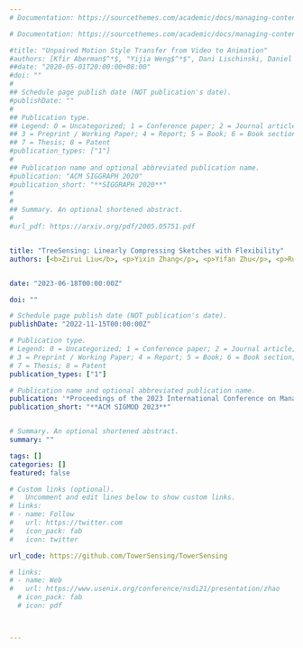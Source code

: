 ```yaml
---
# Documentation: https://sourcethemes.com/academic/docs/managing-content/

# Documentation: https://sourcethemes.com/academic/docs/managing-content/

#title: "Unpaired Motion Style Transfer from Video to Animation"
#authors: [Kfir Aberman$^*$, "Yijia Weng$^*$", Dani Lischinski, Daniel Cohen-Or, Baoquan Chen]
##date: "2020-05-01T20:00:00+08:00"
#doi: ""
#
## Schedule page publish date (NOT publication's date).
#publishDate: ""
#
## Publication type.
## Legend: 0 = Uncategorized; 1 = Conference paper; 2 = Journal article;
## 3 = Preprint / Working Paper; 4 = Report; 5 = Book; 6 = Book section;
## 7 = Thesis; 8 = Patent
#publication_types: ["1"]
#
## Publication name and optional abbreviated publication name.
#publication: "ACM SIGGRAPH 2020"
#publication_short: "**SIGGRAPH 2020**"
#
#
## Summary. An optional shortened abstract.
#
#url_pdf: https://arxiv.org/pdf/2005.05751.pdf


title: "TreeSensing: Linearly Compressing Sketches with Flexibility"
authors: [<b>Zirui Liu</b>, <p>Yixin Zhang</p>, <p>Yifan Zhu</p>, <p>Ruwen Zhang</p>, <p>Tong Yang</p>, <p>Kun Xie</p>, <p>Sha Wang</p>, <p>Tao Li</p>, <p>Bin Cui</p>]


date: "2023-06-18T00:00:00Z"

doi: ""

# Schedule page publish date (NOT publication's date).
publishDate: "2022-11-15T00:00:00Z"

# Publication type.
# Legend: 0 = Uncategorized; 1 = Conference paper; 2 = Journal article;
# 3 = Preprint / Working Paper; 4 = Report; 5 = Book; 6 = Book section;
# 7 = Thesis; 8 = Patent
publication_types: ["1"]

# Publication name and optional abbreviated publication name.
publication: '*Proceedings of the 2023 International Conference on Management of Data (SIGMOD 2023)*'
publication_short: "**ACM SIGMOD 2023**"


# Summary. An optional shortened abstract.
summary: ""

tags: []
categories: []
featured: false

# Custom links (optional).
#   Uncomment and edit lines below to show custom links.
# links:
# - name: Follow
#   url: https://twitter.com
#   icon_pack: fab
#   icon: twitter

url_code: https://github.com/TowerSensing/TowerSensing

# links:
# - name: Web
#   url: https://www.usenix.org/conference/nsdi21/presentation/zhao
  # icon_pack: fab
  # icon: pdf



---
```

